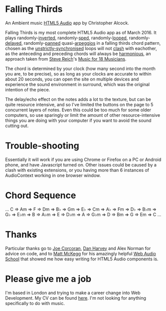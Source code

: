 # Falling Thirds

An Ambient music [HTML5 Audio](https://en.wikipedia.org/wiki/HTML5_Audio) app by Christopher Alcock.

Falling Thirds is my most complete HTML5 Audio app as of March 2016.  It plays randomly-[inverted](https://en.wikipedia.org/wiki/Inversion_(music)#Chords), randomly-[sped](https://en.wikipedia.org/wiki/Tempo), randomly-[looped](https://en.wikipedia.org/wiki/Loop_(music)), randomly-[delayed](https://en.wikipedia.org/wiki/Delay_(audio_effect)), randomly-[panned](https://en.wikipedia.org/wiki/Panning_(audio)) quasi-[arpeggios](https://en.wikipedia.org/wiki/Arpeggio) in a falling thirds chord pattern, chosen as the [unstrictly-synchronised](https://en.wikipedia.org/wiki/Phase_music) loops will not [clash](https://en.wikipedia.org/wiki/Consonance_and_dissonance#Dissonance) with eachother, as the anteceding and preceding chords will always be [harmonious](https://en.wikipedia.org/wiki/Consonance_and_dissonance#Consonance), an approach taken from [Steve Reich](https://en.wikipedia.org/wiki/Steve_Reich)'s [Music for 18 Musicians](https://en.wikipedia.org/wiki/Music_for_18_Musicians).

The chord is determined by your clock (how many second into the month you are, to be precise), so as long as your clocks are accurate to within about 20 seconds, you can open the site on multiple devices and experience the sound environment in surround, which was the original intention of the piece.

The delay/echo effect on the notes adds a lot to the texture, but can be quite resource intensive, and so I've limited the buttons on the page to 5 concurrent layers of notes.  Even this could be too much for some older computers, so use sparingly or limit the amount of other resource-intensive things you are doing with your computer if you want to avoid the sound cutting out.


# Trouble-shooting

Essentially it will work if you are using Chrome or Firefox on a PC or Android phone, and have Javascript turned on.
Other issues could be caused by a clash with existing extensions, or you having more than 6 instances of AudioContext working in one browser window.

# Chord Sequence

... C => Am => F => Dm => B♭ => Gm => E♭ => Cm => A♭ => Fm => D♭ => B♭m => G♭ => E♭m => B => A♭m => E => D♭m => A => G♭m => D => Bm => G => Em => C ...

# Thanks

Particular thanks go to [Joe Corcoran](https://corcoran.io/), [Dan Harvey](http://internetisverymuchmybusiness.com/) and Alex Norman for advice on code, and to [Matt McKegg](https://github.com/mmckegg) for his amazingly helpful [Web Audio School](http://mmckegg.github.io/web-audio-school/) that showed me how easy writing for HTML5 Audio components is.

# Please give me a job

I'm based in London and trying to make a career change into Web Development. My CV can be found [here](github.com/christopheralcock/cv). I'm not looking for anything specifically to do with music.
